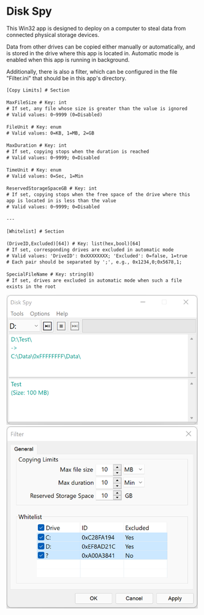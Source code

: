 # Disk Spy

This Win32 app is designed to deploy on a computer to steal data from connected physical storage devices.

Data from other drives can be copied either manually or automatically, and is stored in the drive where this app is located in. Automatic mode is enabled when this app is running in background.

Additionally, there is also a filter, which can be configured in the file "Filter.ini" that should be in this app's directory.

```
[Copy Limits] # Section

MaxFileSize # Key: int
# If set, any file whose size is greater than the value is ignored
# Valid values: 0~9999 (0=Disabled)

FileUnit # Key: enum
# Valid values: 0=KB, 1=MB, 2=GB

MaxDuration # Key: int
# If set, copying stops when the duration is reached
# Valid values: 0~9999; 0=Disabled

TimeUnit # Key: enum
# Valid values: 0=Sec, 1=Min

ReservedStorageSpaceGB # Key: int
# If set, copying stops when the free space of the drive where this app is located in is less than the value
# Valid values: 0~9999; 0=Disabled

---

[Whitelist] # Section

(DriveID,Excluded)[64]) # Key: list(hex,bool)[64]
# If set, corresponding drives are excluded in automatic mode
# Valid values: 'DriveID': 0xXXXXXXXX; 'Excluded': 0=false, 1=true
# Each pair should be separated by ';', e.g., 0x1234,0;0x5678,1;

SpecialFileName # Key: string(8)
# If set, drives are excluded in automatic mode when such a file exists in the root
```

<img src="Screenshots/Disk-Spy.png" width="500">

<img src="Screenshots/Disk-Spy-Filter.png" width="500">
